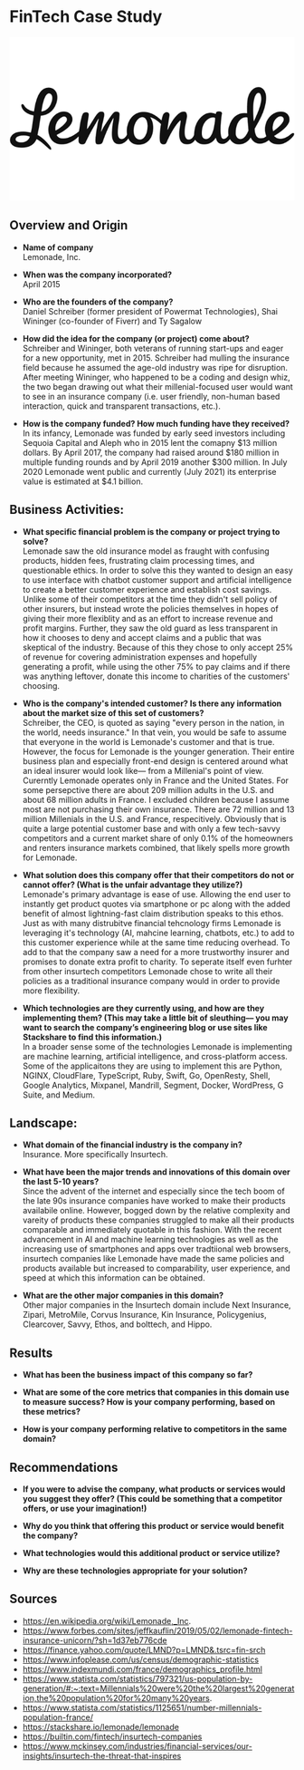 # FinTech Case Study
![Company Logo](./lemonade-1.png) 
## Overview and Origin

* **Name of company**\
Lemonade, Inc.

* **When was the company incorporated?**\
April 2015

* **Who are the founders of the company?**\
Daniel Schreiber (former president of Powermat Technologies), Shai Wininger (co-founder of Fiverr) and Ty Sagalow

* **How did the idea for the company (or project) come about?**\
Schreiber and Wininger, both veterans of running start-ups and eager for a new opportunity, met in 2015. Schreiber had mulling the insurance field because he assumed the age-old industry was ripe for disruption. After meeting Wininger, who happened to be a coding and design whiz, the two began drawing out what their millenial-focused user would want to see in an insurance company (i.e. user friendly, non-human based interaction, quick and transparent transactions, etc.).


* **How is the company funded? How much funding have they received?**\
In its infancy, Lemonade was funded by early seed investors including Sequoia Capital and Aleph who in 2015 lent the comapny $13 million dollars. By April 2017, the company had raised around $180 million in multiple funding rounds and by April 2019 another $300 million. In July 2020 Lemonade went public and currently (July 2021) its enterprise value is estimated at $4.1 billion.
## Business Activities:

* **What specific financial problem is the company or project trying to solve?**\
Lemonade saw the old insurance model as fraught with confusing products, hidden fees, frustrating claim processing times, and questionable ethics. In order to solve this they wanted to design an easy to use interface with chatbot customer support and artificial intelligence to create a better customer experience and establish cost savings. Unlike some of their competitors at the time they didn't sell policy of other insurers, but instead wrote the policies themselves in hopes of giving their more flexiblity and as an effort to increase revenue and profit margins. Further, they saw the old guard as less transparent in how it chooses to deny and accept claims and a public that was skeptical of the industry. Because of this they chose to only accept 25% of revenue for covering administration expenses and hopefully generating a profit, while using the other 75% to pay claims and if there was anything leftover, donate this income to charities of the customers' choosing. 

* **Who is the company's intended customer?  Is there any information about the market size of this set of customers?**\
Schreiber, the CEO, is quoted as saying "every person in the nation, in the world, needs insurance." In that vein, you would be safe to assume that everyone in the world is Lemonade's customer and that is true. However, the focus for Lemonade is the younger generation. Their entire business plan and especially front-end design is centered around what an ideal insurer would look like&mdash; from a Millenial's point of view. Curerntly Lemonade operates only in France and the United States. For some persepctive there are about 209 million adults in the U.S. and about 68 million adults in France. I excluded children because I assume most are not purchasing their own insurance. There are 72 million and 13 million Millenials in the U.S. and France, respecitively. Obviously that is quite a large potential customer base and with only a few tech-savvy competitors and a current market share of only 0.1% of the homeowners and renters insurance markets combined, that likely spells more growth for Lemonade. 

* **What solution does this company offer that their competitors do not or cannot offer? (What is the unfair advantage they utilize?)**\
Lemonade's primary advantage is ease of use. Allowing the end user to instantly get product quotes via smartphone or pc along with the added benefit of almost lightning-fast claim distribution speaks to this ethos. Just as with many distrubitve financial tehcnology firms Lemonade is leveraging it's technology (AI, mahcine learning, chatbots, etc.) to add to this customer experience while at the same time reducing overhead. To add to that the company saw a need for a more trustworthy insurer and promises to donate extra profit to charity. To seperate itself even furhter from other insurtech competitors Lemonade chose to write all their policies as a traditional insurance company would in order to provide more flexibility. 

* **Which technologies are they currently using, and how are they implementing them? (This may take a little bit of sleuthing–– you may want to search the company’s engineering blog or use sites like Stackshare to find this information.)**\
In a broader sense some of the technologies Lemonade is implementing are machine learning, artificial intelligence, and cross-platform access. Some of the applicaitons they are using to implement this are Python, NGINX, CloudFlare, TypeScript, Ruby, Swift, Go, OpenResty, Shell, Google Analytics, Mixpanel, Mandrill, Segment, Docker, WordPress, G Suite, and Medium. 


## Landscape:

* **What domain of the financial industry is the company in?**\
Insurance. More specifically Insurtech. 

* **What have been the major trends and innovations of this domain over the last 5-10 years?**\
Since the advent of the internet and especially since the tech boom of the late 90s insurance companies have worked to make their products availabile online. However, bogged down by the relative complexity and vareity of products these companies struggled to make all their products comparable and immediately quotable in this fashion. With the recent advancement in AI and machine learning technologies as well as the increasing use of smartphones and apps over tradtiional web browsers, insurtech companies like Lemonade have made the same policies and products available but increased to comparability, user experience, and speed at which this information can be obtained. 

* **What are the other major companies in this domain?**\
Other major companies in the Insurtech domain include Next Insurance, Zipari, MetroMile, Corvus Insurance, Kin Insurance, Policygenius, Clearcover, Savvy, Ethos, and bolttech, and Hippo. 



## Results

* **What has been the business impact of this company so far?**

* **What are some of the core metrics that companies in this domain use to measure success? How is your company performing, based on these metrics?**

* **How is your company performing relative to competitors in the same domain?**


## Recommendations

* **If you were to advise the company, what products or services would you suggest they offer? (This could be something that a competitor offers, or use your imagination!)**

* **Why do you think that offering this product or service would benefit the company?**

* **What technologies would this additional product or service utilize?**

* **Why are these technologies appropriate for your solution?**

## Sources

* https://en.wikipedia.org/wiki/Lemonade,_Inc.
* https://www.forbes.com/sites/jeffkauflin/2019/05/02/lemonade-fintech-insurance-unicorn/?sh=1d37eb776cde
* https://finance.yahoo.com/quote/LMND?p=LMND&.tsrc=fin-srch
* https://www.infoplease.com/us/census/demographic-statistics
* https://www.indexmundi.com/france/demographics_profile.html
* https://www.statista.com/statistics/797321/us-population-by-generation/#:~:text=Millennials%20were%20the%20largest%20generation,the%20population%20for%20many%20years.
* https://www.statista.com/statistics/1125651/number-millennials-population-france/
* https://stackshare.io/lemonade/lemonade
* https://builtin.com/fintech/insurtech-companies
* https://www.mckinsey.com/industries/financial-services/our-insights/insurtech-the-threat-that-inspires






